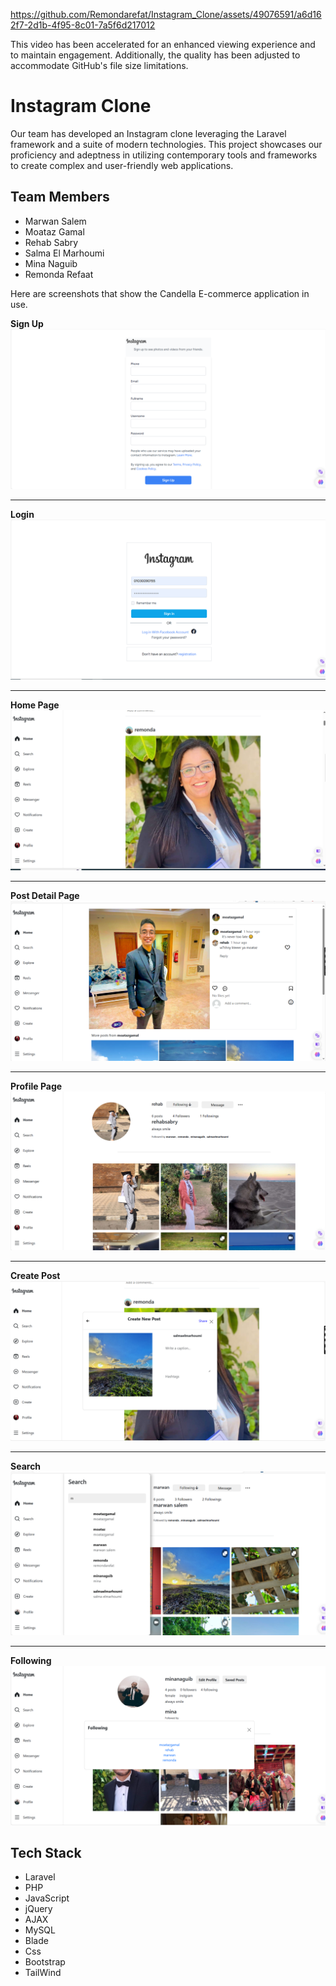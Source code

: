 https://github.com/Remondarefat/Instagram_Clone/assets/49076591/a6d162f7-2d1b-4f95-8c01-7a5f6d217012

This video has been accelerated for an enhanced viewing experience and to maintain engagement. Additionally, the quality has been adjusted to accommodate GitHub's file size limitations.
# Instagram Clone

Our team has developed an Instagram clone leveraging the Laravel framework and a suite of modern technologies. This project showcases our proficiency and adeptness in utilizing contemporary tools and frameworks to create complex and user-friendly web applications.

## Team Members

* Marwan Salem
* Moataz Gamal 
* Rehab Sabry
* Salma El Marhoumi
* Mina Naguib
* Remonda Refaat

Here are screenshots that show the Candella E-commerce application in use.

**Sign Up**
![Sign Up](/images/register.png?raw=true "Sign Up")

---


**Login**
![Login](/images/loggg.png?raw=true "Login")

---

**Home Page**
![Home Page](/images/home.png?raw=true "Home Page")

---

**Post Detail Page**
![Item Detail](/images/postdesc.png?raw=true "Post Detail Page")

---

**Profile Page**
![Shopping Cart](/images/profile.png?raw=true "Profile Page")

---

**Create Post**
![Delivery Details](/images/publish.png?raw=true "Create Post")

---

**Search**
![Check Out](/images/search.png?raw=true "Search")

---

**Following**
![Contact Us](/images/following.png?raw=true "Following")


## Tech Stack
* Laravel
* PHP
* JavaScript
* jQuery
* AJAX
* MySQL
* Blade
* Css
* Bootstrap
* TailWind
